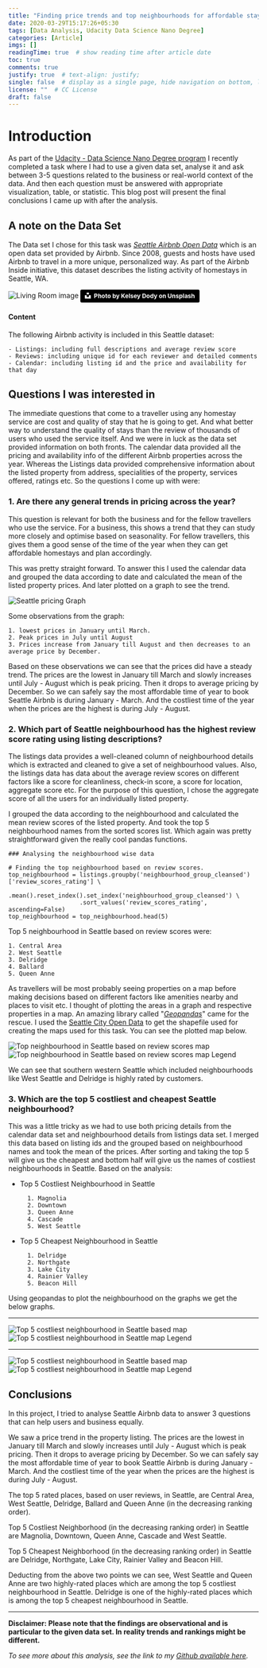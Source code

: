 ```yaml
---
title: "Finding price trends and top neighbourhoods for affordable stays using Seattle Airbnb data"
date: 2020-03-29T15:17:26+05:30
tags: [Data Analysis, Udacity Data Science Nano Degree]
categories: [Article]
imgs: []
readingTime: true  # show reading time after article date
toc: true
comments: true
justify: true  # text-align: justify;
single: false  # display as a single page, hide navigation on bottom, like as about page.
license: ""  # CC License
draft: false
---
```


# Introduction

As part of the [Udacity - Data Science Nano Degree program](https://www.udacity.com/course/data-scientist-nanodegree--nd025) I recently completed a task where I had to use a given data set, analyse it and ask between 3-5 questions related to the business or real-world context of the data. And then each question must be answered with appropriate visualization, table, or statistic. This blog post will present the final conclusions I came up with after the analysis. 

## A note on the Data Set
The Data set I chose for this task was [_Seattle Airbnb Open Data_](https://www.kaggle.com/airbnb/seattle/data) which is an open data set provided by Airbnb. Since 2008, guests and hosts have used Airbnb to travel in a more unique, personalized way. As part of the Airbnb Inside initiative, this dataset describes the listing activity of homestays in Seattle, WA. 

![Living Room image](/images/SeattleAirBnB/kelsey-dody-mt2QzllH814-unsplash.jpg) 
<a style="background-color:black;color:white;text-decoration:none;padding:4px 6px;font-family:-apple-system, BlinkMacSystemFont, &quot;San Francisco&quot;, &quot;Helvetica Neue&quot;, Helvetica, Ubuntu, Roboto, Noto, &quot;Segoe UI&quot;, Arial, sans-serif;font-size:12px;font-weight:bold;line-height:1.2;display:inline-block;border-radius:3px" href="https://unsplash.com/@kelseydody?utm_medium=referral&amp;utm_campaign=photographer-credit&amp;utm_content=creditBadge" target="_blank" rel="noopener noreferrer" title="Download free do whatever you want high-resolution photos from Kelsey Dody"><span style="display:inline-block;padding:2px 3px"><svg xmlns="http://www.w3.org/2000/svg" style="height:12px;width:auto;position:relative;vertical-align:middle;top:-2px;fill:white" viewBox="0 0 32 32"><path d="M10 9V0h12v9H10zm12 5h10v18H0V14h10v9h12v-9z"></path></svg></span><span style="display:inline-block;padding:2px 3px">Photo by Kelsey Dody on Unsplash</span></a>

#### Content
The following Airbnb activity is included in this Seattle dataset:

    - Listings: including full descriptions and average review score
    - Reviews: including unique id for each reviewer and detailed comments
    - Calendar: including listing id and the price and availability for that day

## Questions I was interested in 
The immediate questions that come to a traveller using any homestay service are cost and quality of stay that he is going to get. And what better way to understand the quality of stays than the review of thousands of users who used the service itself. And we were in luck as the data set provided information on both fronts. The calendar data provided all the pricing and availability info of the different Airbnb properties across the year. Whereas the Listings data provided comprehensive information about the listed property from address, specialities of the property, services offered, ratings etc. So the questions I come up with were:
    
### 1. Are there any general trends in pricing across the year?
This question is relevant for both the business and for the fellow travellers who use the service. For a business, this shows a trend that they can study more closely and optimise based on seasonality. For fellow travellers, this gives them a good sense of the time of the year when they can get affordable homestays and plan accordingly. 

This was pretty straight forward. To answer this I used the calendar data and grouped the data according to date and calculated the mean of the listed property prices. And later plotted on a graph to see the trend. 

![Seattle pricing Graph](/images/SeattleAirBnB/pricing-graph.png)

Some observations from the graph:

    1. lowest prices in January until March.
    2. Peak prices in July until August
    3. Prices increase from January till August and then decreases to an average price by December.

Based on these observations we can see that the prices did have a steady trend. The prices are the lowest in January till March and slowly increases until July - August which is peak pricing. Then it drops to average pricing by December. So we can safely say the most affordable time of year to book Seattle Airbnb is during January - March. And the costliest time of the year when the prices are the highest is during July - August.

### 2. Which part of Seattle neighbourhood has the highest review score rating using listing descriptions?

The listings data provides a well-cleaned column of neighbourhood details which is extracted and cleaned to give a set of neighbourhood values. Also, the listings data has data about the average review scores on different factors like a score for cleanliness, check-in score, a score for location, aggregate score etc. For the purpose of this question, I chose the aggregate score of all the users for an individually listed property.

I grouped the data according to the neighbourhood and calculated the mean review scores of the listed property. And took the top 5 neighbourhood names from the sorted scores list. Which again was pretty straightforward given the really cool pandas functions.

```python3
### Analysing the neighbourhood wise data

# Finding the top neighbourhood based on review scores.
top_neighbourhood = listings.groupby('neighbourhood_group_cleansed')['review_scores_rating'] \
                    .mean().reset_index().set_index('neighbourhood_group_cleansed') \
                    .sort_values('review_scores_rating', ascending=False)
top_neighbourhood = top_neighbourhood.head(5)

```

Top 5 neighbourhood in Seattle based on review scores were:

    1. Central Area
    2. West Seattle
    3. Delridge
    4. Ballard
    5. Queen Anne

As travellers will be most probably seeing properties on a map before making decisions based on different factors like amenities nearby and places to visit etc. I thought of plotting the areas in a graph and respective properties in a map. An amazing library called "[_Geopandas_](https://geopandas.org/)" came for the rescue. I used the [Seattle City Open Data](https://data-seattlecitygis.opendata.arcgis.com/datasets/seattle-streets) to get the shapefile used for creating the maps used for this task. You can see the plotted map below.

![Top neighbourhood in Seattle based on review scores map](/images/SeattleAirBnB/top-neighbourhood.png)
![Top neighbourhood in Seattle based on review scores map Legend](/images/SeattleAirBnB/top-neighborhood-legend.png)

We can see that southern western Seattle which included neighbourhoods like West Seattle and Delridge is highly rated by customers.

### 3. Which are the top 5 costliest and cheapest Seattle neighbourhood?

This was a little tricky as we had to use both pricing details from the calendar data set and neighbourhood details from listings data set. I merged this data based on listing ids and the grouped based on neighbourhood names and took the mean of the prices. After sorting and taking the top 5 will give us the cheapest and bottom half will give us the names of costliest neighbourhoods in Seattle. Based on the analysis:

- Top 5 Costliest Neighbourhood in Seattle

        1. Magnolia
        2. Downtown
        3. Queen Anne
        4. Cascade
        5. West Seattle

- Top 5 Cheapest Neighbourhood in Seattle

        1. Delridge
        2. Northgate
        3. Lake City
        4. Rainier Valley
        5. Beacon Hill

Using geopandas to plot the neighbourhood on the graphs we get the below graphs.

-----------------------------
![Top 5 costliest neighbourhood in Seattle based map](/images/SeattleAirBnB/cheapest-neighbourhood.png)
![Top 5 costliest neighbourhood in Seattle map Legend](/images/SeattleAirBnB/cheapest-neighborhood-legend.png)

-----------------------------

![Top 5 costliest neighbourhood in Seattle based map](/images/SeattleAirBnB/top-neighbourhood.png)
![Top 5 costliest neighbourhood in Seattle map Legend](/images/SeattleAirBnB/costliest-neighborhood-legend.png)

## Conclusions

In this project, I tried to analyse Seattle Airbnb data to answer 3 questions that can help users and business equally. 

We saw a price trend in the property listing. The prices are the lowest in January till March and slowly increases until July - August which is peak pricing. Then it drops to average pricing by December. So we can safely say the most affordable time of year to book Seattle Airbnb is during January - March. And the costliest time of the year when the prices are the highest is during July - August. 

The top 5 rated places, based on user reviews, in Seattle, are Central Area, West Seattle, Delridge, Ballard and Queen Anne (in the decreasing ranking order).

Top 5 Costliest Neighborhood (in the decreasing ranking order) in Seattle are Magnolia, Downtown, Queen Anne, Cascade and West Seattle.

Top 5 Cheapest Neighborhood (in the decreasing ranking order) in Seattle are Delridge, Northgate, Lake City, Rainier Valley and Beacon Hill. 

Deducting from the above two points we can see, West Seattle and Queen Anne are two highly-rated places which are among the top 5 costliest neighbourhood in Seattle. Delridge is one of the highly-rated places which is among the top 5 cheapest neighbourhood in Seattle.

-----------------------------

**Disclaimer: Please note that the findings are observational and is particular to the given data set. In reality trends and rankings might be different.** 

_To see more about this analysis, see the link to my [Github available here](https://github.com/vasthav/Seattle_AirBNB_data_analysis)._